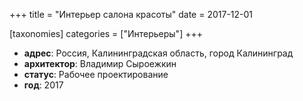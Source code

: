 +++
title = "Интерьер салона красоты"
date = 2017-12-01

[taxonomies]
categories = ["Интерьеры"]
+++

- **адрес**: Россия, Калининградская область, город Калининград
- **архитектор**: Владимир Сыроежкин
- **статус**: Рабочее проектирование
- **год**: 2017
